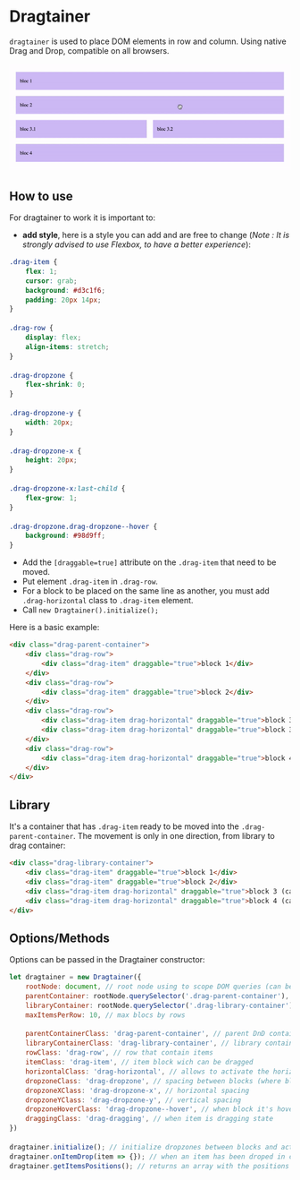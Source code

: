 # Dragtainer

`dragtainer` is used to place DOM elements in row and column. Using native Drag and Drop, compatible on all browsers.

![dragtainer demo](./presentation.gif)

## How to use
For dragtainer to work it is important to: 
- **add style**, here is a style you can add and are free to change (_Note : It is strongly advised to use Flexbox, to have a better experience_):

```css
.drag-item {
    flex: 1;
    cursor: grab;
    background: #d3c1f6;
    padding: 20px 14px;
}

.drag-row {
    display: flex;
    align-items: stretch;
}

.drag-dropzone {
    flex-shrink: 0;
}

.drag-dropzone-y {
    width: 20px;
}

.drag-dropzone-x {
    height: 20px;
}

.drag-dropzone-x:last-child {
    flex-grow: 1;
}

.drag-dropzone.drag-dropzone--hover {
    background: #98d9ff;
}
```

- Add the `[draggable=true]` attribute on the `.drag-item` that need to be moved.
- Put element `.drag-item` in `.drag-row`.
- For a block to be placed on the same line as another, you must add `.drag-horizontal` class to `.drag-item` element.
- Call `new Dragtainer().initialize();`

Here is a basic example:

```html
<div class="drag-parent-container">
    <div class="drag-row">
        <div class="drag-item" draggable="true">block 1</div>
    </div>
    <div class="drag-row">
        <div class="drag-item" draggable="true">block 2</div>
    </div>
    <div class="drag-row">
        <div class="drag-item drag-horizontal" draggable="true">block 3.1 (can be horizontally)</div>
        <div class="drag-item drag-horizontal" draggable="true">block 3.2 (can be horizontally)</div>
    </div>
    <div class="drag-row">
        <div class="drag-item drag-horizontal" draggable="true">block 4 (can be horizontally)</div>
    </div>
</div>
```

## Library
It's a container that has `.drag-item` ready to be moved into the `.drag-parent-container`. The movement is only in one direction, from library to drag container:

```html
<div class="drag-library-container">
    <div class="drag-item" draggable="true">block 1</div>
    <div class="drag-item" draggable="true">block 2</div>
    <div class="drag-item drag-horizontal" draggable="true">block 3 (can be horizontally)</div>
    <div class="drag-item drag-horizontal" draggable="true">block 4 (can be horizontally)</div>
</div>
```

## Options/Methods
Options can be passed in the Dragtainer constructor:

```js
let dragtainer = new Dragtainer({
    rootNode: document, // root node using to scope DOM queries (can be modal, div container...)
    parentContainer: rootNode.querySelector('.drag-parent-container'), // the parent container for the DnD
    libraryContainer: rootNode.querySelector('.drag-library-container'), // the library container that contain items which can be dragged into the container
    maxItemsPerRow: 10, // max blocs by rows

    parentContainerClass: 'drag-parent-container', // parent DnD container
    libraryContainerClass: 'drag-library-container', // library container
    rowClass: 'drag-row', // row that contain items
    itemClass: 'drag-item', // item block wich can be dragged
    horizontalClass: 'drag-horizontal', // allows to activate the horizontal drag (several blocks on the same row)
    dropzoneClass: 'drag-dropzone', // spacing between blocks (where blocks can be dropped)
    dropzoneXClass: 'drag-dropzone-x', // horizontal spacing
    dropzoneYClass: 'drag-dropzone-y', // vertical spacing
    dropzoneHoverClass: 'drag-dropzone--hover', // when block it's hover dropzone
    draggingClass: 'drag-dragging', // when item is dragging state
})

dragtainer.initialize(); // initialize dropzones between blocks and activate DnD behaviors
dragtainer.onItemDrop(item => {}); // when an item has been droped in container, pass a callback function with the item that has been droped as a parameter
dragtainer.getItemsPositions(); // returns an array with the positions (row, col and the HTML element)
```